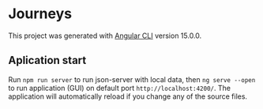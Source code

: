# Journeys

This project was generated with [Angular CLI](https://github.com/angular/angular-cli) version 15.0.0.

## Aplication start

Run `npm run server` to run json-server with local data, then `ng serve --open` to run application (GUI) on default port `http://localhost:4200/`. The application will automatically reload if you change any of the source files.
